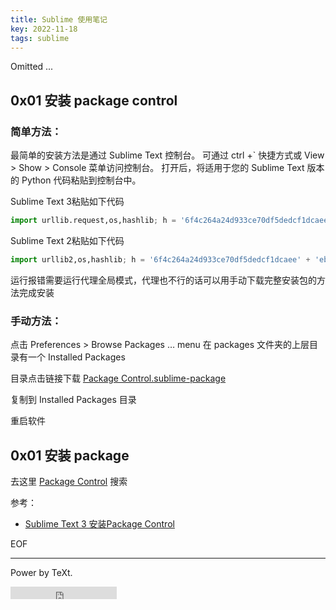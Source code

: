 ```yaml
---
title: Sublime 使用笔记
key: 2022-11-18
tags: sublime
---
```


Omitted ...

<!--more-->

## 0x01 安装 package control

### 简单方法：

最简单的安装方法是通过 Sublime Text 控制台。 可通过 ctrl +\` 快捷方式或 View &gt; Show &gt; Console 菜单访问控制台。 打开后，将适用于您的 Sublime Text 版本的 Python 代码粘贴到控制台中。

Sublime Text 3粘贴如下代码

```python
import urllib.request,os,hashlib; h = '6f4c264a24d933ce70df5dedcf1dcaee' + 'ebe013ee18cced0ef93d5f746d80ef60'; pf = 'Package Control.sublime-package'; ipp = sublime.installed_packages_path(); urllib.request.install_opener( urllib.request.build_opener( urllib.request.ProxyHandler()) ); by = urllib.request.urlopen( 'http://packagecontrol.io/' + pf.replace(' ', '%20')).read(); dh = hashlib.sha256(by).hexdigest(); print('Error validating download (got %s instead of %s), please try manual install' % (dh, h)) if dh != h else open(os.path.join( ipp, pf), 'wb' ).write(by) 
```

Sublime Text 2粘贴如下代码

```python
import urllib2,os,hashlib; h = '6f4c264a24d933ce70df5dedcf1dcaee' + 'ebe013ee18cced0ef93d5f746d80ef60'; pf = 'Package Control.sublime-package'; ipp = sublime.installed_packages_path(); os.makedirs( ipp ) if not os.path.exists(ipp) else None; urllib2.install_opener( urllib2.build_opener( urllib2.ProxyHandler()) ); by = urllib2.urlopen( 'http://packagecontrol.io/' + pf.replace(' ', '%20')).read(); dh = hashlib.sha256(by).hexdigest(); open( os.path.join( ipp, pf), 'wb' ).write(by) if dh == h else None; print('Error validating download (got %s instead of %s), please try manual install' % (dh, h) if dh != h else 'Please restart Sublime Text to finish installation') 
```

运行报错需要运行代理全局模式，代理也不行的话可以用手动下载完整安装包的方法完成安装

### 手动方法：

点击 Preferences &gt; Browse Packages … menu 在 packages 文件夹的上层目录有一个 Installed Packages 

目录点击链接下载 [Package Control.sublime-package](https://link.zhihu.com/?target=https%3A//packagecontrol.io/Package%2520Control.sublime-package) 

复制到 Installed Packages 目录

重启软件 

## 0x01 安装 package

去这里 [Package Control](https://packagecontrol.io/) 搜索


参考：

- [Sublime Text 3 安装Package Control](https://zhuanlan.zhihu.com/p/70914472)

EOF

---

Power by TeXt.

<iframe src="https://ghbtns.com/github-btn.html?user=kitian616&repo=jekyll-TeXt-theme&type=star&count=true" frameborder="0" scrolling="0" width="170px" height="20px"></iframe>
